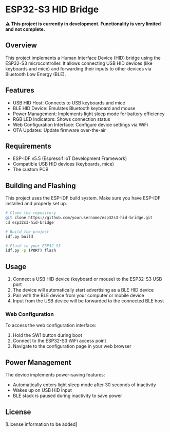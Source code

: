 # ESP32-S3 HID Bridge

**⚠️ This project is currently in development. Functionality is very limited and not complete.**

## Overview

This project implements a Human Interface Device (HID) bridge using the ESP32-S3 microcontroller. It allows connecting USB HID devices (like keyboards and mice) and forwarding their inputs to other devices via Bluetooth Low Energy (BLE).

## Features

- USB HID Host: Connects to USB keyboards and mice
- BLE HID Device: Emulates Bluetooth keyboard and mouse
- Power Management: Implements light sleep mode for battery efficiency
- RGB LED Indicators: Shows connection status
- Web Configuration Interface: Configure device settings via WiFi
- OTA Updates: Update firmware over-the-air

## Requirements

- ESP-IDF v5.5 (Espressif IoT Development Framework)
- Compatible USB HID devices (keyboards, mice)
- The custom PCB

## Building and Flashing

This project uses the ESP-IDF build system. Make sure you have ESP-IDF installed and properly set up.

```bash
# Clone the repository
git clone https://github.com/yourusername/esp32s3-hid-bridge.git
cd esp32s3-hid-bridge

# Build the project
idf.py build

# Flash to your ESP32-S3
idf.py -p (PORT) flash
```

## Usage

1. Connect a USB HID device (keyboard or mouse) to the ESP32-S3 USB port
2. The device will automatically start advertising as a BLE HID device
3. Pair with the BLE device from your computer or mobile device
4. Input from the USB device will be forwarded to the connected BLE host

### Web Configuration

To access the web configuration interface:
1. Hold the SW1 button during boot
2. Connect to the ESP32-S3 WiFi access point
3. Navigate to the configuration page in your web browser

## Power Management

The device implements power-saving features:
- Automatically enters light sleep mode after 30 seconds of inactivity
- Wakes up on USB HID input
- BLE stack is paused during inactivity to save power

## License

[License information to be added]
